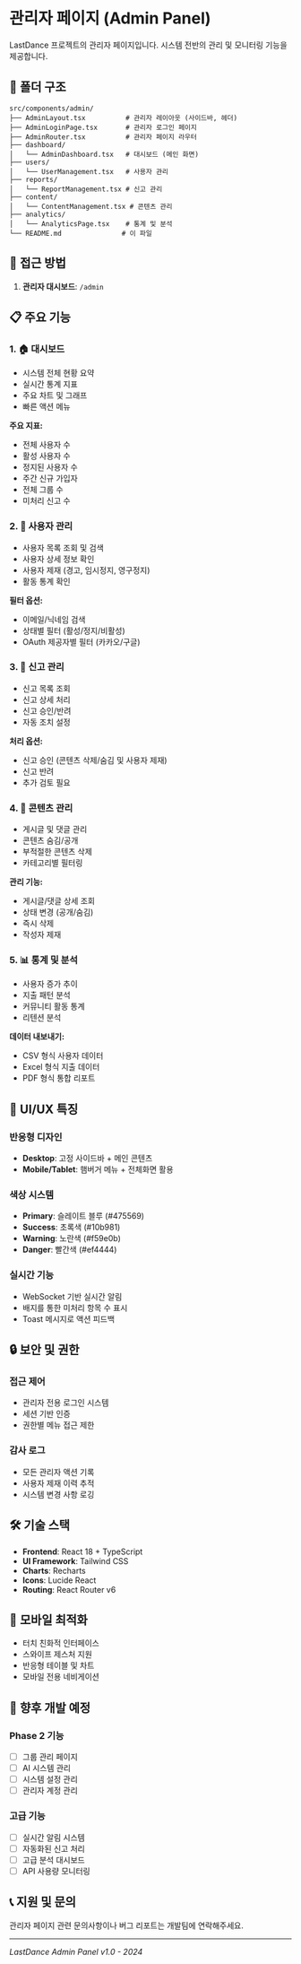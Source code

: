 # 관리자 페이지 (Admin Panel)

LastDance 프로젝트의 관리자 페이지입니다. 시스템 전반의 관리 및 모니터링 기능을 제공합니다.

## 📁 폴더 구조

```
src/components/admin/
├── AdminLayout.tsx          # 관리자 레이아웃 (사이드바, 헤더)
├── AdminLoginPage.tsx       # 관리자 로그인 페이지
├── AdminRouter.tsx          # 관리자 페이지 라우터
├── dashboard/
│   └── AdminDashboard.tsx   # 대시보드 (메인 화면)
├── users/
│   └── UserManagement.tsx   # 사용자 관리
├── reports/
│   └── ReportManagement.tsx # 신고 관리
├── content/
│   └── ContentManagement.tsx # 콘텐츠 관리
├── analytics/
│   └── AnalyticsPage.tsx    # 통계 및 분석
└── README.md               # 이 파일
```

## 🚀 접근 방법

1. **관리자 대시보드**: `/admin`

## 📋 주요 기능

### 1. 🏠 대시보드
- 시스템 전체 현황 요약
- 실시간 통계 지표
- 주요 차트 및 그래프
- 빠른 액션 메뉴

**주요 지표:**
- 전체 사용자 수
- 활성 사용자 수
- 정지된 사용자 수
- 주간 신규 가입자
- 전체 그룹 수
- 미처리 신고 수

### 2. 👥 사용자 관리
- 사용자 목록 조회 및 검색
- 사용자 상세 정보 확인
- 사용자 제재 (경고, 임시정지, 영구정지)
- 활동 통계 확인

**필터 옵션:**
- 이메일/닉네임 검색
- 상태별 필터 (활성/정지/비활성)
- OAuth 제공자별 필터 (카카오/구글)

### 3. 🚨 신고 관리
- 신고 목록 조회
- 신고 상세 처리
- 신고 승인/반려
- 자동 조치 설정

**처리 옵션:**
- 신고 승인 (콘텐츠 삭제/숨김 및 사용자 제재)
- 신고 반려
- 추가 검토 필요

### 4. 📝 콘텐츠 관리
- 게시글 및 댓글 관리
- 콘텐츠 숨김/공개
- 부적절한 콘텐츠 삭제
- 카테고리별 필터링

**관리 기능:**
- 게시글/댓글 상세 조회
- 상태 변경 (공개/숨김)
- 즉시 삭제
- 작성자 제재

### 5. 📊 통계 및 분석
- 사용자 증가 추이
- 지출 패턴 분석
- 커뮤니티 활동 통계
- 리텐션 분석

**데이터 내보내기:**
- CSV 형식 사용자 데이터
- Excel 형식 지출 데이터
- PDF 형식 통합 리포트

## 🎨 UI/UX 특징

### 반응형 디자인
- **Desktop**: 고정 사이드바 + 메인 콘텐츠
- **Mobile/Tablet**: 햄버거 메뉴 + 전체화면 활용

### 색상 시스템
- **Primary**: 슬레이트 블루 (#475569)
- **Success**: 초록색 (#10b981)
- **Warning**: 노란색 (#f59e0b)
- **Danger**: 빨간색 (#ef4444)

### 실시간 기능
- WebSocket 기반 실시간 알림
- 배지를 통한 미처리 항목 수 표시
- Toast 메시지로 액션 피드백

## 🔒 보안 및 권한

### 접근 제어
- 관리자 전용 로그인 시스템
- 세션 기반 인증
- 권한별 메뉴 접근 제한

### 감사 로그
- 모든 관리자 액션 기록
- 사용자 제재 이력 추적
- 시스템 변경 사항 로깅

## 🛠 기술 스택

- **Frontend**: React 18 + TypeScript
- **UI Framework**: Tailwind CSS
- **Charts**: Recharts
- **Icons**: Lucide React
- **Routing**: React Router v6

## 📱 모바일 최적화

- 터치 친화적 인터페이스
- 스와이프 제스처 지원
- 반응형 테이블 및 차트
- 모바일 전용 네비게이션

## 🔄 향후 개발 예정

### Phase 2 기능
- [ ] 그룹 관리 페이지
- [ ] AI 시스템 관리
- [ ] 시스템 설정 관리
- [ ] 관리자 계정 관리

### 고급 기능
- [ ] 실시간 알림 시스템
- [ ] 자동화된 신고 처리
- [ ] 고급 분석 대시보드
- [ ] API 사용량 모니터링

## 📞 지원 및 문의

관리자 페이지 관련 문의사항이나 버그 리포트는 개발팀에 연락해주세요.

---

*LastDance Admin Panel v1.0 - 2024*